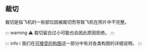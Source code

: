 ## 裁切
裁切是指飞机的一些部位因被裁切而导致飞机在照片中不完整。

::: warning :warning:
裁切留白过小可能也会因此原因拒绝。
:::

::: info :information_source:
我们在[可接受的构图](../composition.md)这一部分中有对各类构图的详细说明。
:::
